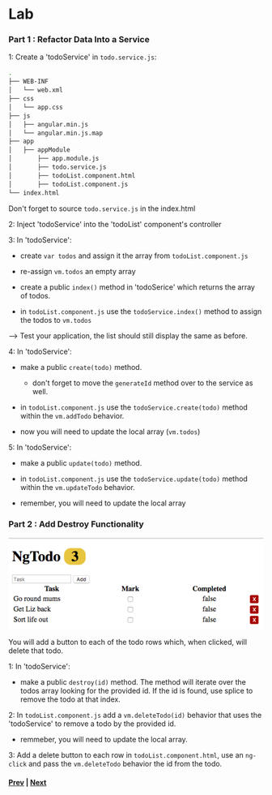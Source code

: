 # Lab

### Part 1 : Refactor Data Into a Service

1: Create a 'todoService' in `todo.service.js`:

```bash
.
├── WEB-INF
│   └── web.xml
├── css
│   └── app.css
├── js
│   ├── angular.min.js
│   └── angular.min.js.map
├── app
│   ├── appModule
│       ├── app.module.js
│       ├── todo.service.js
│       ├── todoList.component.html
│       ├── todoList.component.js
└── index.html
```

Don't forget to source `todo.service.js` in the index.html

2: Inject 'todoService' into the 'todoList' component's controller

3: In 'todoService':

* create `var todos` and assign it the array from `todoList.component.js`

* re-assign `vm.todos` an empty array

* create a public `index()` method in 'todoSerice' which returns the array of todos.

* in `todoList.component.js` use the `todoService.index()` method to assign the todos to `vm.todos`

--> Test your application, the list should still display the same as before.

4: In 'todoService':

* make a public `create(todo)` method.

  * don't forget to move the `generateId` method over to the service as well.

* in `todoList.component.js` use the `todoService.create(todo)` method within the `vm.addTodo` behavior.

* now you will need to update the local array (`vm.todos`)

5: In 'todoService':

* make a public `update(todo)` method.

* in `todoList.component.js` use the `todoService.update(todo)` method within the `vm.updateTodo` behavior.

* remember, you will need to update the local array

### Part 2 : Add Destroy Functionality
![Part 2](../imgs/ch5-lab-part-2.png)

You will add a button to each of the todo rows which, when clicked, will delete that todo.

1: In 'todoService':

* make a public `destroy(id)` method. The method will iterate over the todos array looking for the provided id. If the id is found, use splice to remove the todo at that index.

2: In `todoList.component.js` add a `vm.deleteTodo(id)` behavior that uses the 'todoService' to remove a todo by the provided id.

* remmeber, you will need to update the local array.

3: Add a delete button to each row in `todoList.component.html`, use an `ng-click` and pass the `vm.deleteTodo` behavior the id from the todo.


#### [Prev](di.md) | [Next](../ch6-http/README.md)
